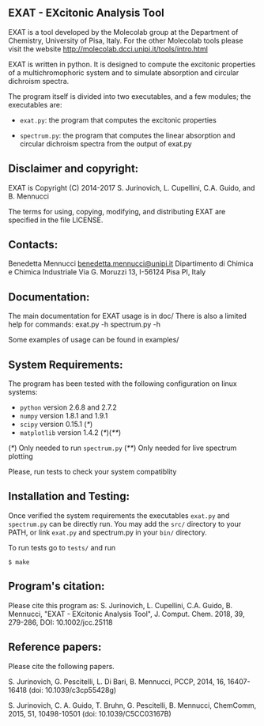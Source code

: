EXAT - EXcitonic Analysis Tool
--------------------------------------------

  EXAT is a tool developed by the Molecolab group at the
  Department of Chemistry, University of Pisa, Italy.
  For the other Molecolab tools please visit the website
  http://molecolab.dcci.unipi.it/tools/intro.html

  EXAT is written in python. It is designed to compute the 
  excitonic properties of a multichromophoric system and 
  to simulate absorption and circular dichroism spectra.

  The program itself is divided into two executables,
  and a few modules; the executables are:

  - `exat.py`:     the program that computes the excitonic properties

  - `spectrum.py`: the program that computes the linear absorption and
                 circular dichroism spectra from the output of exat.py

Disclaimer and copyright:
-------------------------
  EXAT is Copyright (C) 2014-2017 S. Jurinovich, L. Cupellini,
  C.A. Guido, and B. Mennucci

  The terms for using, copying, modifying, and distributing EXAT 
  are specified in the file LICENSE.
      
Contacts:
-------------------------
  Benedetta Mennucci
  benedetta.mennucci@unipi.it
  Dipartimento di Chimica e Chimica Industriale
  Via G. Moruzzi 13, I-56124 Pisa PI, Italy

Documentation:
-------------------------
  The main documentation for EXAT usage is in doc/
  There is also a limited help for commands:
    exat.py -h
    spectrum.py -h

  Some examples of usage can be found in examples/

System Requirements:
-------------------------
  The program has been tested with the following configuration
  on linux systems:

*    `python` version 2.6.8 and 2.7.2
*    `numpy` version 1.8.1 and 1.9.1 
*    `scipy` version 0.15.1 (_*_)
*    `matplotlib` version 1.4.2 (_*_)(_**_) 

  (_*_)  Only needed to run `spectrum.py`
  (_**_) Only needed for live spectrum plotting 

  Please, run tests to check your system compatiblity
  
Installation and Testing:
-------------------------
  Once verified the system requirements the executables `exat.py` 
  and `spectrum.py` can be directly run. 
  You may add the `src/` directory to your PATH, or link `exat.py`
  and spectrum.py in your `bin/` directory.

  To run tests go to `tests/` and run
  ```
  $ make
  ```

Program's citation:
-------------------------
  Please cite this program as:
  S. Jurinovich, L. Cupellini, C.A. Guido, B. Mennucci,
  "EXAT - EXcitonic Analysis Tool", 
  J. Comput. Chem. 2018, 39, 279-286, DOI: 10.1002/jcc.25118 

Reference papers:
-------------------------
  Please cite the following papers.

  S. Jurinovich, G. Pescitelli, L. Di Bari, B. Mennucci,
  PCCP, 2014, 16, 16407-16418 (doi: 10.1039/c3cp55428g)

  S. Jurinovich, C. A. Guido, T. Bruhn, G. Pescitelli, B. Mennucci,
  ChemComm, 2015, 51, 10498-10501 (doi: 10.1039/C5CC03167B)

